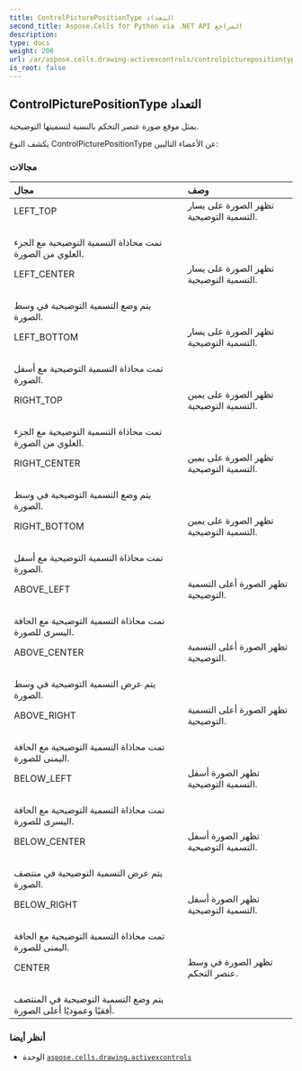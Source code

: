 ```yaml
---
title: ControlPicturePositionType التعداد
second_title: Aspose.Cells for Python via .NET API المراجع
description:
type: docs
weight: 200
url: /ar/aspose.cells.drawing.activexcontrols/controlpicturepositiontype/
is_root: false
---
```

##  ControlPicturePositionType التعداد
يمثل موقع صورة عنصر التحكم بالنسبة لتسميتها التوضيحية.



يكشف النوع ControlPicturePositionType عن الأعضاء التاليين:

###  مجالات
| مجال| وصف|
| :- | :- |
| LEFT_TOP | تظهر الصورة على يسار التسمية التوضيحية.<br/> تمت محاذاة التسمية التوضيحية مع الجزء العلوي من الصورة.|
| LEFT_CENTER | تظهر الصورة على يسار التسمية التوضيحية.<br/> يتم وضع التسمية التوضيحية في وسط الصورة.|
| LEFT_BOTTOM | تظهر الصورة على يسار التسمية التوضيحية.<br/>تمت محاذاة التسمية التوضيحية مع أسفل الصورة.|
| RIGHT_TOP | تظهر الصورة على يمين التسمية التوضيحية.<br/> تمت محاذاة التسمية التوضيحية مع الجزء العلوي من الصورة.|
| RIGHT_CENTER | تظهر الصورة على يمين التسمية التوضيحية.<br/> يتم وضع التسمية التوضيحية في وسط الصورة.|
| RIGHT_BOTTOM | تظهر الصورة على يمين التسمية التوضيحية.<br/>تمت محاذاة التسمية التوضيحية مع أسفل الصورة.|
| ABOVE_LEFT | تظهر الصورة أعلى التسمية التوضيحية.<br/> تمت محاذاة التسمية التوضيحية مع الحافة اليسرى للصورة.|
| ABOVE_CENTER | تظهر الصورة أعلى التسمية التوضيحية.<br/> يتم عرض التسمية التوضيحية في وسط الصورة.|
| ABOVE_RIGHT | تظهر الصورة أعلى التسمية التوضيحية.<br/> تمت محاذاة التسمية التوضيحية مع الحافة اليمنى للصورة.|
| BELOW_LEFT | تظهر الصورة أسفل التسمية التوضيحية.<br/> تمت محاذاة التسمية التوضيحية مع الحافة اليسرى للصورة.|
| BELOW_CENTER | تظهر الصورة أسفل التسمية التوضيحية.<br/> يتم عرض التسمية التوضيحية في منتصف الصورة.|
| BELOW_RIGHT | تظهر الصورة أسفل التسمية التوضيحية.<br/> تمت محاذاة التسمية التوضيحية مع الحافة اليمنى للصورة.|
| CENTER | تظهر الصورة في وسط عنصر التحكم.<br/> يتم وضع التسمية التوضيحية في المنتصف أفقيًا وعموديًا أعلى الصورة.|



###  أنظر أيضا
* الوحدة [`aspose.cells.drawing.activexcontrols`](..)
